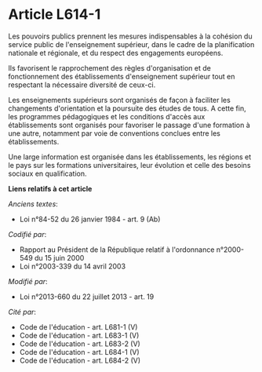 # Article L614-1

Les pouvoirs publics prennent les mesures indispensables à la cohésion du service public de l'enseignement supérieur, dans le
cadre de la planification nationale et régionale, et du respect des engagements européens.

Ils favorisent le rapprochement des règles d'organisation et de fonctionnement des établissements d'enseignement supérieur
tout en respectant la nécessaire diversité de ceux-ci.

Les enseignements supérieurs sont organisés de façon à faciliter les changements d'orientation et la poursuite des études de
tous. A cette fin, les programmes pédagogiques et les conditions d'accès aux établissements sont organisés pour favoriser le
passage d'une formation à une autre, notamment par voie de conventions conclues entre les établissements.

Une large information est organisée dans les établissements, les régions et le pays sur les formations universitaires, leur
évolution et celle des besoins sociaux en qualification.

**Liens relatifs à cet article**

_Anciens textes_:

  - Loi n°84-52 du 26 janvier 1984 - art. 9 (Ab)

_Codifié par_:

  - Rapport au Président de la République relatif à l'ordonnance n°2000-549 du 15 juin 2000
  - Loi n°2003-339 du 14 avril 2003

_Modifié par_:

  - Loi n°2013-660 du 22 juillet 2013 - art. 19

_Cité par_:

  - Code de l'éducation - art. L681-1 (V)
  - Code de l'éducation - art. L683-1 (V)
  - Code de l'éducation - art. L683-2 (V)
  - Code de l'éducation - art. L684-1 (V)
  - Code de l'éducation - art. L684-2 (V)
